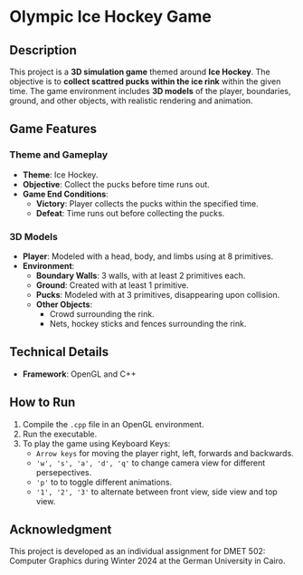 # Olympic Ice Hockey Game

## **Description**
This project is a **3D simulation game** themed around **Ice Hockey**. The objective is to **collect scattred pucks within the ice rink** within the given time. The game environment includes **3D models** of the player, boundaries, ground, and other objects, with realistic rendering and animation.

## **Game Features**

### **Theme and Gameplay**
- **Theme**: Ice Hockey.
- **Objective**: Collect the pucks before time runs out.
- **Game End Conditions**:  
  - **Victory**: Player collects the pucks within the specified time.  
  - **Defeat**: Time runs out before collecting the pucks.  

### **3D Models**
- **Player**: Modeled with a head, body, and limbs using at 8 primitives.  
- **Environment**:  
  - **Boundary Walls**: 3 walls, with at least 2 primitives each.  
  - **Ground**: Created with at least 1 primitive.  
  - **Pucks**: Modeled with at 3 primitives, disappearing upon collision.  
  - **Other Objects**:  
    - Crowd surrounding the rink.  
    - Nets, hockey sticks and fences surrounding the rink.

## **Technical Details**
- **Framework**: OpenGL and C++  

## **How to Run**
1. Compile the `.cpp` file in an OpenGL environment.  
2. Run the executable.  
3. To play the game using Keyboard Keys:
   - `Arrow keys` for moving the player right, left, forwards and backwards.
   - `'w', 's', 'a', 'd', 'q'` to change camera view for different persepectives.
   - `'p'` to to toggle different animations.
   - `'1', '2', '3'` to alternate between front view, side view and top view.
  
## **Acknowledgment**
This project is developed as an individual assignment for DMET 502: Computer Graphics during Winter 2024 at the German University in Cairo.
   

  

